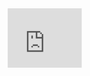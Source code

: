  <!DOCTYPE html>
<html lang="en">
<head>
  <meta charset="UTF-8" />
  <meta name="viewport" content="width=device-width, initial-scale=1.0, viewport-fit=cover" />
  <title>Chatbot Widget</title>

  <style>
    html, body {
      margin: 0;
      padding: 0;
      overflow-x: hidden;
    }

    #chat-widge {
      position: fixed;
      bottom: 20px;
      right: 20px;
      z-index: 9999;
      overflow: hidden;
    }

  
    #chat-widge.minimized {
      width: 150px;
      height: 120px;
    }

   
    #chat-widge.normal {
      width: 400px;
      height: 100%;
      max-height: 95vh;
    }

    /* Expanded fullscreen (desktop) */
    #chat-widge.expanded {
      width: 30vw;
      height: 100dvh;
    }

    /* Mobile overrides */
    @media (max-width: 480px) {
      #chat-widge.normal {
        width: 90vw;
        height: 100dvh;
      }

      #chat-widge.expanded {
        width: 90vw;
        height: 88dvh;
      }

      #chat-widge.minimized {
        width: 150px;
        height: 120px;
        right: 10px;
        bottom: 0;
      }
    }

    #chat-widge iframe {
      width: 100%;
      height: 100%;
      border: none;
      display: block;
    }
  </style>
</head>
<body>

 
  <div id="chat-widge" class="minimized">
    <iframe
      src="https://staging.d26589d0nqbvmg.amplifyapp.com/"
      frameborder="0"
      allow="clipboard-write"
    ></iframe>
  </div>


  <script>
    window.addEventListener('message', (event) => {
      const data = event.data;
      const chatWidge = document.getElementById('chat-widge');

      if (typeof data === 'object' && 'chatbotVisible' in data) {
        chatWidge.classList.remove('minimized', 'normal', 'expanded');

        if (data.chatbotVisible) {
          const isMobile = window.innerWidth <= 480;
          if (data.chatbotExpend) {
            chatWidge.classList.add('expanded');
          } else {
            chatWidge.classList.add('normal');
          }
        } else {
          chatWidge.classList.add('minimized');
        }
      }
    });
  </script>

</body>
</html> 
